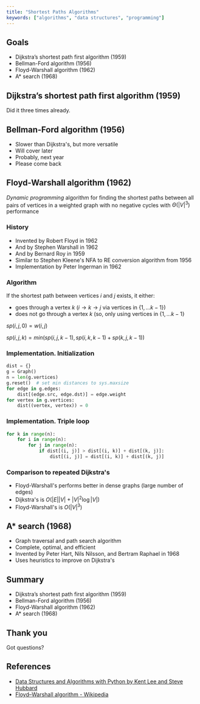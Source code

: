 ```yaml
---
title: "Shortest Paths Algorithms"
keywords: ["algorithms", "data structures", "programming"]
---
```


## Goals

- Dijkstra’s shortest path first algorithm (1959)
- Bellman-Ford algorithm (1956)
- Floyd-Warshall algorithm (1962)
- A\* search (1968)

## Dijkstra’s shortest path first algorithm (1959)

Did it three times already.

## Bellman-Ford algorithm (1956)

- Slower than Dijkstra's, but more versatile
- Will cover later
- Probably, next year
- Please come back

## Floyd-Warshall algorithm (1962)

_Dynamic programming_ algorithm for finding the shortest paths between all pairs of vertices in a weighted graph with no negative cycles with $\Theta (|V|^{3})$ performance

### History

- Invented by Robert Floyd in 1962
- And by Stephen Warshall in 1962
- And by Bernard Roy in 1959
- Similar to Stephen Kleene's NFA to RE conversion algorithm from 1956
- Implementation by Peter Ingerman in 1962

### Algorithm

If the shortest path between vertices $i$ and $j$ exists, it either:

- goes through a vertex $k$ ($i \rightarrow k \rightarrow j$ via vertices in $\{1,...k-1\}$)
- does not go through a vertex $k$ (so, only using vertices in $\{1,...k-1\}$

$sp(i, j, 0) = w(i, j)$

$sp(i, j, k) = min(sp(i, j, k-1), sp(i, k, k-1) + sp(k, j, k-1))$

### Implementation. Initialization

```python
dist = {}
g = Graph()
n = len(g.vertices)
g.reset()  # set min distances to sys.maxsize
for edge in g.edges:
    dist[(edge.src, edge.dst)] = edge.weight
for vertex in g.vertices:
    dist((vertex, vertex)) = 0
```

### Implementation. Triple loop

```python
for k in range(n):
    for i in range(n):
        for j in range(n):
            if dist[(i, j)] > dist[(i, k)] + dist[(k, j)]:
                dist[(i, j)] = dist[(i, k)] + dist[(k, j)]
```

### Comparison to repeated Dijkstra's

- Floyd-Warshall's performs better in dense graphs (large number of edges)
- Dijkstra's is $O(|E||V|+|V|^2\log{|V|})$
- Floyd-Warshall's is $O(|V|^3)$

## A\* search (1968)

- Graph traversal and path search algorithm
- Complete, optimal, and efficient
- Invented by Peter Hart, Nils Nilsson, and Bertram Raphael in 1968
- Uses heuristics to improve on Dijkstra's

## Summary

- Dijkstra’s shortest path first algorithm (1959)
- Bellman-Ford algorithm (1956)
- Floyd-Warshall algorithm (1962)
- A\* search (1968)

## Thank you

Got questions?

## References

- [Data Structures and Algorithms with Python by Kent Lee and Steve Hubbard](https://dl.acm.org/citation.cfm?id=2732680)
- [Floyd–Warshall algorithm - Wikipedia](https://en.wikipedia.org/wiki/Floyd%E2%80%93Warshall_algorithm)
